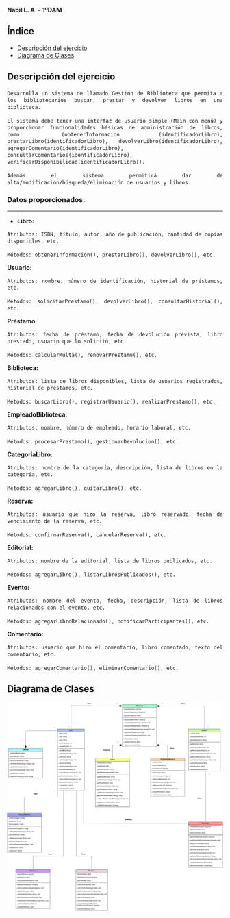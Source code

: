 <div align="justify">

**Nabil L. A. - 1ºDAM** 


## Índice
- [Descripción del ejercicio](#descripción-del-ejercicio)
- [Diagrama de Clases](#diagrama-de-clases)

## Descripción del ejercicio
```
Desarrolla un sistema de llamado Gestión de Biblioteca que permita a los bibliotecarios buscar, prestar y devolver libros en una biblioteca.

El sistema debe tener una interfaz de usuario simple (Main con menú) y proporcionar funcionalidades básicas de administración de libros, como: (obtenerInformacion (identificadorLibro), prestarLibro(identificadorLibro), devolverLibro(identificadorLibro), agregarComentario(identificadorLibro), consultarComentarios(identificadorLibro), verificarDisponibilidad(identificadorLibro)). 

Además el sistema permitirá dar de alta/modificación/búsqueda/eliminación de usuarios y libros.
```

### Datos proporcionados:
---
-  **Libro:**
 ```
Atributos: ISBN, título, autor, año de publicación, cantidad de copias disponibles, etc.

Métodos: obtenerInformacion(), prestarLibro(), devolverLibro(), etc.
```

**Usuario:**
```
Atributos: nombre, número de identificación, historial de préstamos, etc.

Métodos: solicitarPrestamo(), devolverLibro(), consultarHistorial(), etc.
```
**Préstamo:**
```
Atributos: fecha de préstamo, fecha de devolución prevista, libro prestado, usuario que lo solicitó, etc.

Métodos: calcularMulta(), renovarPrestamo(), etc.
```

**Biblioteca:**
```
Atributos: lista de libros disponibles, lista de usuarios registrados, historial de préstamos, etc.

Métodos: buscarLibro(), registrarUsuario(), realizarPrestamo(), etc.
```
**EmpleadoBiblioteca:**
```
Atributos: nombre, número de empleado, horario laboral, etc.

Métodos: procesarPrestamo(), gestionarDevolucion(), etc.
```
**CategoriaLibro:**
```
Atributos: nombre de la categoría, descripción, lista de libros en la categoría, etc.

Métodos: agregarLibro(), quitarLibro(), etc.
```
**Reserva:**
```
Atributos: usuario que hizo la reserva, libro reservado, fecha de vencimiento de la reserva, etc.

Métodos: confirmarReserva(), cancelarReserva(), etc.
```
**Editorial:**
```
Atributos: nombre de la editorial, lista de libros publicados, etc.
    
Métodos: agregarLibro(), listarLibrosPublicados(), etc.
```

**Evento:**
```
Atributos: nombre del evento, fecha, descripción, lista de libros relacionados con el evento, etc.

Métodos: agregarLibroRelacionado(), notificarParticipantes(), etc.
```
**Comentario:**
```
Atributos: usuario que hizo el comentario, libro comentado, texto del comentario, etc.

Métodos: agregarComentario(), eliminarComentario(), etc.
```

## Diagrama de Clases
<img src=../images/DiagramaClases.png>
</div>